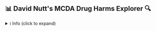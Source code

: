 ## :bar_chart:  David Nutt's MCDA Drug Harms Explorer :mag:

<details>
<summary>ℹ️ Info (click to expand)</summary>

This educational app explores data from ***David J Nutt et al 2010 [ research paper](https://www.drugscience.org.uk/drug-harms-in-the-uk/)*** that assess the various harms of drugs used recreationally in the UK using multi-criteria decision analysis (MCDA) – a method that uses relevant experts’ knowledge and experience to assess the actual and relative harms.

The paper and the dataset can be found [here](https://drugscience.org.uk/wp-content/uploads/2010/04/MCDA_Lancet_1-11-10.pdf) and in the link above.

This is intended to be a didactical tool to fuel the discussion on the flaws of the current drug harm classification. The MCDA model presents an improved and more sensitiv harm categorization but also introduces conceptual challenges in matters of Drug Policy. To learn more about this discussion please refer to the [commentary of Stephen Rolles and Fiona Measham](https://www.sciencedirect.com/science/article/abs/pii/S0955395911000582?via%3Dihub) questioning the method and utility of ranking drug harms in drug policy.



</details>

